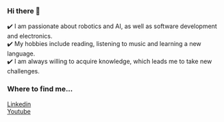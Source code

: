 ### Hi there 👋

<!--
**edwsilme/edwsilme** is a ✨ _special_ ✨ repository because its `README.md` (this file) appears on your GitHub profile.
-->

:heavy_check_mark: I am passionate about robotics and AI, as well as software development and electronics.
<br>
:heavy_check_mark: My hobbies include reading, listening to music and learning a new language.
<br>
:heavy_check_mark: I am always willing to acquire knowledge, which leads me to take new challenges.

### Where to find me...

[Linkedin](https://www.linkedin.com/in/eesilvamejia/)
<br>
[Youtube](https://www.youtube.com/channel/UCnmSVKs4E8lwET4OwQAS5Xg)

